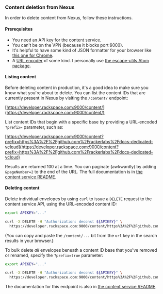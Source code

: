 ### Content deletion from Nexus

In order to delete content from Nexus, follow these instructions.


#### Prerequisites

* You need an API key for the content service.
* You can't be on the VPN (because it blocks port 9000).
* It's helpful to have some kind of JSON formatter for your browser like
  [this one for Chrome](https://chrome.google.com/webstore/detail/json-formatter/bcjindcccaagfpapjjmafapmmgkkhgoa).
* A [URL encoder](http://meyerweb.com/eric/tools/dencoder/) of some kind. I
  personally use [the escape-utils Atom
  package](https://atom.io/packages/escape-utils).

#### Listing content

Before deleting content in production, it's a good idea to make sure you know
what you're about to delete. You can list the content IDs that are currently
present in Nexus by visiting the `/content/` endpoint:

[https://developer.rackspace.com:9000/content/](https://developer.rackspace.com:9000/content/)

List content IDs that begin with a specific base by providing a URL-encoded
`?prefix=` parameter, such as:

[https://developer.rackspace.com:9000/content?prefix=https%3A%2F%2Fgithub.com%2Frackerlabs%2Fdocs-dedicated-vcloud](https://developer.rackspace.com:9000/content?prefix=https%3A%2F%2Fgithub.com%2Frackerlabs%2Fdocs-dedicated-vcloud)

Results are returned 100 at a time. You can paginate (awkwardly) by adding
`&pageNumber=2` to the end of the URL. The full documentation is in
[the content service README](https://github.com/deconst/content-service#get-contentprefixid_prefixpagenumbernumperpagesize).

#### Deleting content

Delete individual envelopes by using `curl` to issue a `DELETE` request to the
content service API, using the URL-encoded content ID:

```bash
export APIKEY="..."

curl -X DELETE -H "Authorization: deconst ${APIKEY}" \
  https://developer.rackspace.com:9000/content/https%3A%2F%2Fgithub.com%2Frackerlabs%2Fdocs-dedicated-vcloud
```

(You can copy and paste the `/content/...` bit from the `url` key in the search
results in your browser.)

To bulk delete *all* envelopes beneath a content ID base that you've removed or
renamed, specify the `?prefix=true` parameter:

```bash
export APIKEY="..."

curl -X DELETE -H "Authorization: deconst ${APIKEY}" \
  https://developer.rackspace.com:9000/content/https%3A%2F%2Fgithub.com%2Frackerlabs%2Fdocs-dedicated-vcloud?prefix=true
```

The documentation for this endpoint is also in [the content service
README](https://github.com/deconst/content-service#delete-contentidprefixtrue).
